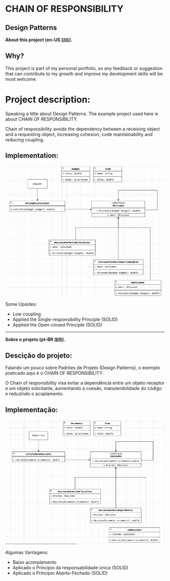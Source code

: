 # CHAIN OF RESPONSIBILITY
## Design Patterns 

**About this project (en-US 🇺🇸).**

## Why?

This project is part of my personal portfolio, so any feedback or suggestion that can contribute to my growth and improve my development skills will be most welcome.

# Project description:

Speaking a little about Design Patterns. The example project used here is about CHAIN OF RESPONSIBILITY.

Chain of responsibility avoids the dependency between a receiving object and a requesting object, increasing cohesion, code maintainability and reducing coupling.

## Implementation:

![Preview-Screens](ImageAsset/ExEn.png)

Some Upsides:

- Low coupling
- Applied the Single-responsibility Principle (SOLID)
- Applied the Open-closed Principle (SOLID)

--------------------------------------------------------------------------------------------------------------------------------------------------------------------------------
**Sobre o projeto (pt-BR 🇧🇷).**

## Descição do projeto:

Falando um pouco sobre Padrões de Projeto (Design Patterns), o exemplo praticado aqui é o CHAIN OF RESPONSIBILITY.

O Chain of responsibility visa evitar a dependência entre um objeto receptor e um objeto solicitante, aumentando a coesão, manutenibilidade do código e reduzindo o acoplamento.

## Implementação:

![Preview-Screens](ImageAsset/ExBr.png)

Algumas Vantagens:

- Baixo acomplamento
- Aplicado o Princípio da responsabilidade única (SOLID)
- Aplicado o Princípio Aberto-Fechado (SOLID)
